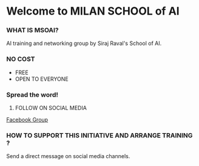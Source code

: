 <!-- Global site tag (gtag.js) - Google Analytics -->
<script async src="https://www.googletagmanager.com/gtag/js?id=UA-76572413-5"></script>
<script>
  window.dataLayer = window.dataLayer || [];
  function gtag(){dataLayer.push(arguments);}
  gtag('js', new Date());

  gtag('config', 'UA-76572413-5');
</script>

# Welcome to MILAN SCHOOL of AI



### WHAT IS MSOAI?

AI training and networking group by Siraj Raval's School of AI.

### NO COST

- FREE
- OPEN TO EVERYONE

### Spread the word!

1. FOLLOW ON SOCIAL MEDIA

[Facebook Group](https://www.facebook.com/groups/2125185790887697)

### HOW TO SUPPORT THIS INITIATIVE AND ARRANGE TRAINING ?

Send a direct message on social media channels.


